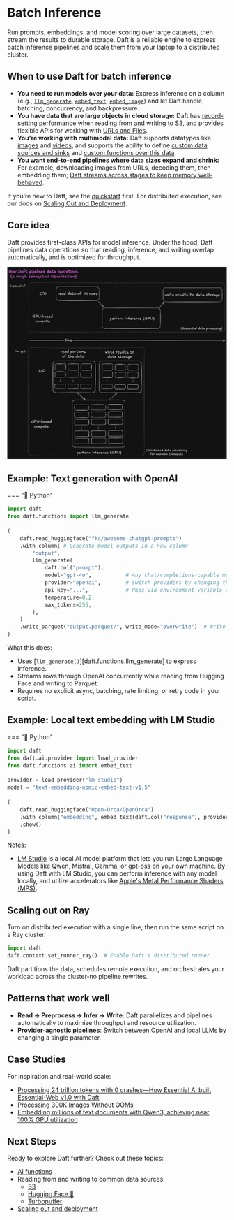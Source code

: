 # Batch Inference

Run prompts, embeddings, and model scoring over large datasets, then stream the results to durable storage. Daft is a reliable engine to express batch inference pipelines and scale them from your laptop to a distributed cluster.

## When to use Daft for batch inference

- **You need to run models over your data:** Express inference on a column (e.g., [`llm_generate`](#example-text-generation-with-openai), [`embed_text`](../multimodal-ai/text.md#how-to-use-the-embed_text-function), [`embed_image`](../multimodal-ai/images.md#generate-image-embeddings)) and let Daft handle batching, concurrency, and backpressure.
- **You have data that are large objects in cloud storage:** Daft has [record-setting](https://www.daft.ai/blog/announcing-daft-02) performance when reading from and writing to S3, and provides flexible APIs for working with [URLs and Files](../multimodal-ai/urls.md).
- **You're working with multimodal data:** Daft supports datatypes like [images](../multimodal-ai/images.md) and [videos](../multimodal-ai/videos.md), and supports the ability to define [custom data sources and sinks](../connectors/custom.md) and [custom functions over this data](../custom-code/udfs.md).
- **You want end-to-end pipelines where data sizes expand and shrink:** For example, downloading images from URLs, decoding them, then embedding them; [Daft streams across stages to keep memory well-behaved](https://www.daft.ai/blog/processing-300k-images-without-oom).

If you’re new to Daft, see the [quickstart](../quickstart.md) first. For distributed execution, see our docs on [Scaling Out and Deployment](../distributed/index.md).

## Core idea

Daft provides first-class APIs for model inference. Under the hood, Daft pipelines data operations so that reading, inference, and writing overlap automatically, and is optimized for throughput.

![Daft Pipeline Visualization](daft-pipeline-visualization.png)

## Example: Text generation with OpenAI

=== "🐍 Python"
```python
import daft
from daft.functions import llm_generate

(
    daft.read_huggingface("fka/awesome-chatgpt-prompts")
    .with_column( # Generate model outputs in a new column
        "output",
        llm_generate(
            daft.col("prompt"),
            model="gpt-4o",           # Any chat/completions-capable model
            provider="openai",        # Switch providers by changing this; e.g. to "vllm"
            api_key="...",            # Pass via environment variable or secret manager
            temperature=0.2,
            max_tokens=256,
        ),
    )
    .write_parquet("output.parquet/", write_mode="overwrite")  # Write to Parquet as the pipeline runs
)
```

What this does:

- Uses [`llm_generate()`][daft.functions.llm_generate] to express inference.
- Streams rows through OpenAI concurrently while reading from Hugging Face and writing to Parquet.
- Requires no explicit async, batching, rate limiting, or retry code in your script.

## Example: Local text embedding with LM Studio

=== "🐍 Python"
```python
import daft
from daft.ai.provider import load_provider
from daft.functions.ai import embed_text

provider = load_provider("lm_studio")
model = "text-embedding-nomic-embed-text-v1.5"

(
    daft.read_huggingface("Open-Orca/OpenOrca")
    .with_column("embedding", embed_text(daft.col("response"), provider=provider, model=model))
    .show()
)
```

Notes:

- [LM Studio](https://lmstudio.ai/) is a local AI model platform that lets you run Large Language Models like Qwen, Mistral, Gemma, or gpt-oss on your own machine. By using Daft with LM Studio, you can perform inference with any model locally, and utilize accelerators like [Apple's Metal Performance Shaders (MPS)](https://developer.apple.com/documentation/metalperformanceshaders).

## Scaling out on Ray

Turn on distributed execution with a single line; then run the same script on a Ray cluster.

```python
import daft
daft.context.set_runner_ray()  # Enable Daft's distributed runner
```

Daft partitions the data, schedules remote execution, and orchestrates your workload across the cluster-no pipeline rewrites.

## Patterns that work well

- **Read → Preprocess → Infer → Write**: Daft parallelizes and pipelines automatically to maximize throughput and resource utilization.
- **Provider-agnostic pipelines**: Switch between OpenAI and local LLMs by changing a single parameter.

## Case Studies

For inspiration and real-world scale:

- [Processing 24 trillion tokens with 0 crashes—How Essential AI built Essential-Web v1.0 with Daft](https://www.daft.ai/blog/how-essential-ai-built-essential-web-v1-with-daft)
- [Processing 300K Images Without OOMs](https://www.daft.ai/blog/processing-300k-images-without-oom)
- [Embedding millions of text documents with Qwen3, achieving near 100% GPU utilization](https://www.daft.ai/blog/embedding-millions-of-text-documents-with-qwen3)

## Next Steps

Ready to explore Daft further? Check out these topics:

- [AI functions](../api/ai.md)
- Reading from and writing to common data sources:
    - [S3](../connectors/aws.md)
    - [Hugging Face 🤗](../connectors/huggingface.md)
    - [Turbopuffer](../connectors/turbopuffer.md)
- [Scaling out and deployment](../distributed/index.md)
